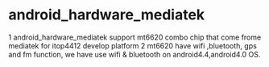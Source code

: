 # android_hardware_mediatek
1 android_hardware_mediatek     support mt6620 combo chip that come frome mediatek  for itop4412 develop platform
2 mt6620 have wifi ,bluetooth,  gps and fm function, we have use wifi & bluetooth on android4.4,android4.0 OS. 
